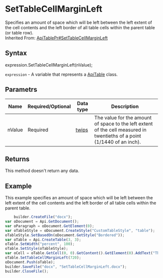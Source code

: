 # SetTableCellMarginLeft

Specifies an amount of space which will be left between the left extent of the cell contents and the left border of all table cells within the parent table (or table row).<br>Inherited From: [ApiTablePr#SetTableCellMarginLeft](../../ApiTablePr/Methods/SetTableCellMarginLeft.md)

## Syntax

expression.SetTableCellMarginLeft(nValue);

`expression` - A variable that represents a [ApiTable](../ApiTable.md) class.

## Parametrs

| **Name** | **Required/Optional** | **Data type** | **Description** |
| ------------- | ------------- | ------------- | ------------- |
| nValue | Required | [twips](../../../Enumerations/twips.md)  | The value for the amount of space to the left extent of the cell measured in twentieths of a point (1/1440 of an inch). |

## Returns

This method doesn't return any data.

## Example

This example specifies an amount of space which will be left between the left extent of the cell contents and the left border of all table cells within the parent table.

```javascript
	builder.CreateFile("docx");
var oDocument = Api.GetDocument();
var oParagraph = oDocument.GetElement(0);
var oTableStyle = oDocument.CreateStyle("CustomTableStyle", "table");
oTableStyle.SetBasedOn(oDocument.GetStyle("Bordered"));
var oTable = Api.CreateTable(3, 3);
oTable.SetWidth("percent", 100);
oTable.SetStyle(oTableStyle);
var oCell = oTable.GetCell(0, 0).GetContent().GetElement(0).AddText("This is just a sample text to show that the left cell margin is 36 points.");
oTable.SetTableCellMarginLeft(720);
oDocument.Push(oTable);
builder.SaveFile("docx", "SetTableCellMarginLeft.docx");
builder.CloseFile();
```